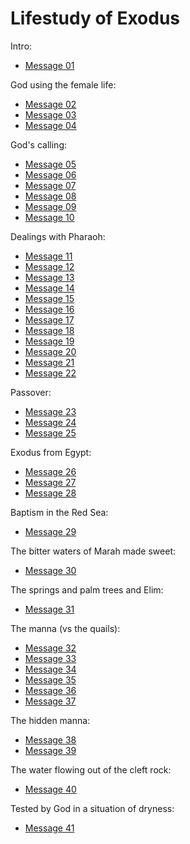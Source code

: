 # Lifestudy of Exodus
Intro:
- [Message 01](msg01.md)

God using the female life:
- [Message 02](msg02.md)
- [Message 03](msg03.md)
- [Message 04](msg04.md)

God's calling:
- [Message 05](msg05.md)
- [Message 06](msg06.md)
- [Message 07](msg07.md)
- [Message 08](msg08.md)
- [Message 09](msg09.md)
- [Message 10](msg10.md)

Dealings with Pharaoh:
- [Message 11](msg11.md)
- [Message 12](msg12.md)
- [Message 13](msg13.md)
- [Message 14](msg14.md)
- [Message 15](msg15.md)
- [Message 16](msg16.md)
- [Message 17](msg17.md)
- [Message 18](msg18.md)
- [Message 19](msg19.md)
- [Message 20](msg20.md)
- [Message 21](msg21.md)
- [Message 22](msg22.md)

Passover:
- [Message 23](msg23.md)
- [Message 24](msg24.md)
- [Message 25](msg25.md)

Exodus from Egypt:
- [Message 26](msg26.md)
- [Message 27](msg27.md)
- [Message 28](msg28.md)

Baptism in the Red Sea:
- [Message 29](msg29.md)

The bitter waters of Marah made sweet:
- [Message 30](msg30.md)

The springs and palm trees and Elim:
- [Message 31](msg31.md)

The manna (vs the quails):
- [Message 32](msg32.md)
- [Message 33](msg33.md)
- [Message 34](msg34.md)
- [Message 35](msg35.md)
- [Message 36](msg36.md)
- [Message 37](msg37.md)

The hidden manna:
- [Message 38](msg38.md)
- [Message 39](msg39.md)

The water flowing out of the cleft rock:
- [Message 40](msg40.md)

Tested by God in a situation of dryness:
- [Message 41](msg41*.md)
